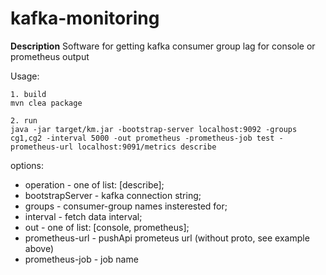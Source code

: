 # kafka-monitoring
**Description**
Software for getting kafka consumer group lag for console or prometheus output

Usage:

    1. build
    mvn clea package
    
    2. run
    java -jar target/km.jar -bootstrap-server localhost:9092 -groups cg1,cg2 -interval 5000 -out prometheus -prometheus-job test -prometheus-url localhost:9091/metrics describe
    
options:
 - operation - one of list: [describe]; 
 - bootstrapServer - kafka connection string;
 - groups - consumer-group names insterested for;
 - interval - fetch data interval;
 - out - one of list: [console, prometheus];
 - prometheus-url - pushApi prometeus url (without proto, see example above)
 - prometheus-job - job name 
   

